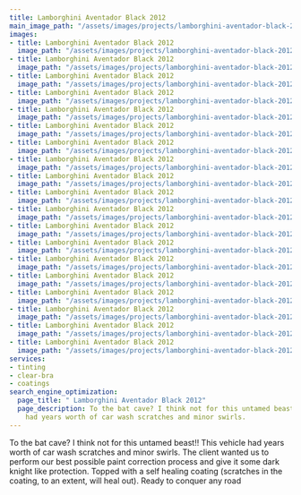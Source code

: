 ```yaml
---
title: Lamborghini Aventador Black 2012
main_image_path: "/assets/images/projects/lamborghini-aventador-black-2012/20150706_114915.jpg"
images:
- title: Lamborghini Aventador Black 2012
  image_path: "/assets/images/projects/lamborghini-aventador-black-2012/20151121_125115.jpg"
- title: Lamborghini Aventador Black 2012
  image_path: "/assets/images/projects/lamborghini-aventador-black-2012/20150706_115010.jpg"
- title: Lamborghini Aventador Black 2012
  image_path: "/assets/images/projects/lamborghini-aventador-black-2012/20150706_114948.jpg"
- title: Lamborghini Aventador Black 2012
  image_path: "/assets/images/projects/lamborghini-aventador-black-2012/20150706_114930.jpg"
- title: Lamborghini Aventador Black 2012
  image_path: "/assets/images/projects/lamborghini-aventador-black-2012/20150706_114903.jpg"
- title: Lamborghini Aventador Black 2012
  image_path: "/assets/images/projects/lamborghini-aventador-black-2012/20150706_114805.jpg"
- title: Lamborghini Aventador Black 2012
  image_path: "/assets/images/projects/lamborghini-aventador-black-2012/20150706_114744.jpg"
- title: Lamborghini Aventador Black 2012
  image_path: "/assets/images/projects/lamborghini-aventador-black-2012/20150705_170655.jpg"
- title: Lamborghini Aventador Black 2012
  image_path: "/assets/images/projects/lamborghini-aventador-black-2012/20150703_205534.jpg"
- title: Lamborghini Aventador Black 2012
  image_path: "/assets/images/projects/lamborghini-aventador-black-2012/20150703_132457.jpg"
- title: Lamborghini Aventador Black 2012
  image_path: "/assets/images/projects/lamborghini-aventador-black-2012/20150703_132433.jpg"
- title: Lamborghini Aventador Black 2012
  image_path: "/assets/images/projects/lamborghini-aventador-black-2012/880x0_p1a4s35l7jm9fpjdj6fuod14gv1b.jpg"
- title: Lamborghini Aventador Black 2012
  image_path: "/assets/images/projects/lamborghini-aventador-black-2012/880x0_p1a4s35l7jlsukvq1k3k2icprq1d.jpg"
- title: Lamborghini Aventador Black 2012
  image_path: "/assets/images/projects/lamborghini-aventador-black-2012/880x0_p1a4s35l7jcgpjeg1n2d12ofbe91e.jpg"
- title: Lamborghini Aventador Black 2012
  image_path: "/assets/images/projects/lamborghini-aventador-black-2012/880x0_p1a4s35l7j1912c6tbesrlkst61c.jpg"
- title: Lamborghini Aventador Black 2012
  image_path: "/assets/images/projects/lamborghini-aventador-black-2012/880x0_p1a4s35l7j1n7s1lsr16oi1b323gq19.jpg"
- title: Lamborghini Aventador Black 2012
  image_path: "/assets/images/projects/lamborghini-aventador-black-2012/880x0_p1a4s35l7j1lnfv09149l1lba107718.jpg"
- title: Lamborghini Aventador Black 2012
  image_path: "/assets/images/projects/lamborghini-aventador-black-2012/880x0_p1a4s35l7j1l5kqmi1fao6cubbq1a.jpg"
- title: Lamborghini Aventador Black 2012
  image_path: "/assets/images/projects/lamborghini-aventador-black-2012/880x0_aventador_cover.jpg"
services:
- tinting
- clear-bra
- coatings
search_engine_optimization:
  page_title: " Lamborghini Aventador Black 2012"
  page_description: To the bat cave? I think not for this untamed beast!! This vehicle
    had years worth of car wash scratches and minor swirls.
---
```


To the bat cave? I think not for this untamed beast!! This vehicle had years worth of car wash scratches and minor swirls. The client wanted us to perform our best possible paint correction process and give it some dark knight like protection. Topped with a self healing coating (scratches in the coating, to an extent, will heal out). Ready to conquer any road
